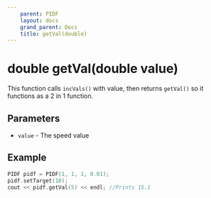 ```yaml
---
    parent: PIDF
    layout: docs
    grand_parent: Docs
    title: getVal(double)
---
```

# double getVal(double value)
This function calls `incVals()` with value, then returns `getVal()` so it functions as a 2 in 1 function.

## Parameters
- `value` - The speed value

## Example
```cpp
PIDF pidf = PIDF(1, 1, 1, 0.01);
pidf.setTarget(10);
cout << pidf.getVal(5) << endl; //Prints 15.1
```